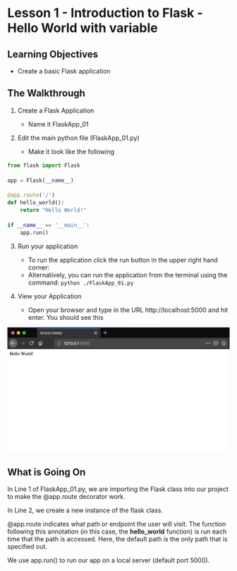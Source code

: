 # Lesson 1 - Introduction to Flask - Hello World with variable

## Learning Objectives
* Create a basic Flask application

## The Walkthrough
1. Create a Flask Application
	* Name it FlaskApp_01

2. Edit the main python file (FlaskApp_01.py)
	* Make it look like the following

```python
from flask import Flask

app = Flask(__name__)

@app.route('/')
def hello_world():
    return "Hello World!"

if __name__ == '__main__':
    app.run()
```

3. Run your application
	* To run the application click the run button in the upper right hand corner:
	* Alternatively, you can run the application from the terminal using the command: `python ./FlaskApp_01.py `

4. View your Application
	* Open your browser and type in the URL http://localhost:5000 and hit enter. You should see this

![Running your first Flask Application](img/lesson01.png)

## What is Going On

In Line 1 of FlaskApp_01.py, we are importing the Flask class into our project to make the @app.route decorator work.

In Line 2, we create a new instance of the flask class. 

@app.route indicates what path or endpoint the user will visit. The function following this annotation (in this case, the **hello_world** function) is run each time that the path is accessed.
Here, the default path is the only path that is specified out.

We use app.run() to run our app on a local server (default port 5000).
